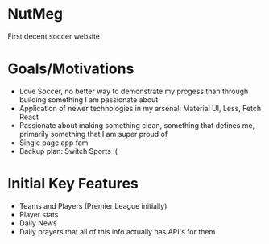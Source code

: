 # NutMeg
First decent soccer website

# Goals/Motivations
  * Love Soccer, no better way to demonstrate my progess than through building something I am passionate about
  * Application of newer technologies in my arsenal: Material UI, Less, Fetch React
  * Passionate about making something clean, something that defines me, primarily something that I am super proud of
  * Single page app fam
  * Backup plan: Switch Sports :(
  
# Initial Key Features
  * Teams and Players (Premier League initially)
  * Player stats
  * Daily News
  * Daily prayers that all of this info actually has API's for them 
  
  
